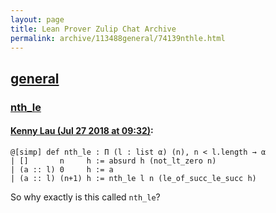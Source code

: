 ```yaml
---
layout: page
title: Lean Prover Zulip Chat Archive 
permalink: archive/113488general/74139nthle.html
---
```


## [general](index.html)
### [nth_le](74139nthle.html)

#### [Kenny Lau (Jul 27 2018 at 09:32)](https://leanprover.zulipchat.com/#narrow/stream/113488-general/topic/nth_le/near/130394138):
```lean
@[simp] def nth_le : Π (l : list α) (n), n < l.length → α
| []       n     h := absurd h (not_lt_zero n)
| (a :: l) 0     h := a
| (a :: l) (n+1) h := nth_le l n (le_of_succ_le_succ h)
```
So why exactly is this called `nth_le`?

